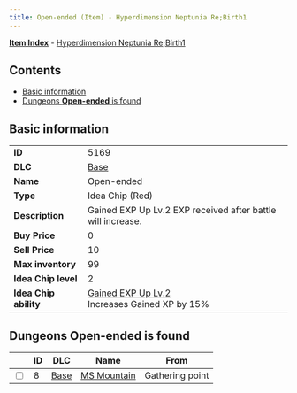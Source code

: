 ```yaml
---
title: Open-ended (Item) - Hyperdimension Neptunia Re;Birth1
---
```


[**Item Index**](/neptunia/rb1/item/index.html) - [Hyperdimension Neptunia Re;Birth1](/neptunia/rb1)

## Contents

- [Basic information](#basic-information)
- [Dungeons **Open-ended** is found](#dungeons-open-ended-is-found)

## Basic information

|   |   |
| -- | -- |
| **ID** | 5169 |
| **DLC** | [Base](/neptunia/rb1/dlc/1-base.html) |
| **Name** | Open-ended |
| **Type** | Idea Chip (Red) |
| **Description** | Gained EXP Up Lv.2 EXP received after battle will increase. |
| **Buy Price** | 0 |
| **Sell Price** | 10 |
| **Max inventory** | 99 |
| **Idea Chip level** | 2 |
| **Idea Chip ability** | [Gained EXP Up Lv.2](/neptunia/rb1/avatar/1-9668-gained-exp-up-lv-2.html)<br />Increases Gained XP by 15% |


## Dungeons **Open-ended** is found

|    | ID | DLC | Name | From |
| -- | -- | --- | ---- | ---- |
| <input type="checkbox" id="rb1-dungeon-1-8" class="trackbox" /> | 8 | [Base](/neptunia/rb1/dlc/1-base.html) | [MS Mountain](/neptunia/rb1/dungeon/1-8-ms-mountain.html) | Gathering point |
